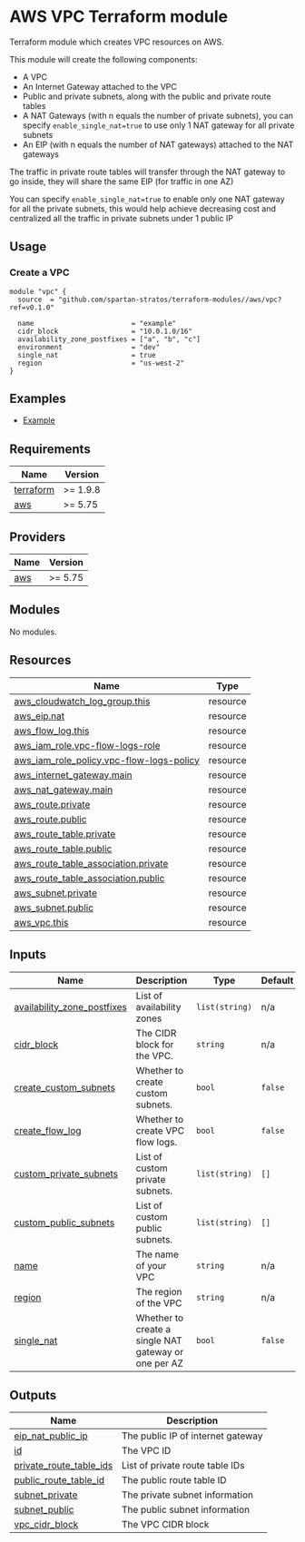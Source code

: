 # AWS VPC Terraform module
Terraform module which creates VPC resources on AWS.

This module will create the following components:
- A VPC 
- An Internet Gateway attached to the VPC
- Public and private subnets, along with the public and private route tables
- A NAT Gateways (with n equals the number of private subnets), you can specify `enable_single_nat=true` to use only 1 NAT gateway for all private subnets
- An EIP (with n equals the number of NAT gateways) attached to the NAT gateways

The traffic in private route tables will transfer through the NAT gateway to go inside, they will share the same EIP (for traffic in one AZ)

You can specify `enable_single_nat=true` to enable only one NAT gateway for all the private subnets, this would help achieve decreasing cost and centralized all the traffic in private subnets under 1 public IP

## Usage
### Create a VPC
```hcl
module "vpc" {
  source  = "github.com/spartan-stratos/terraform-modules//aws/vpc?ref=v0.1.0"

  name                        = "example"
  cidr_block                  = "10.0.1.0/16"
  availability_zone_postfixes = ["a", "b", "c"]
  environment                 = "dev"
  single_nat                  = true
  region                      = "us-west-2"
}
```

## Examples
- [Example](./examples/complete/)

<!-- BEGIN_TF_DOCS -->
## Requirements

| Name | Version |
|------|---------|
| <a name="requirement_terraform"></a> [terraform](#requirement\_terraform) | >= 1.9.8 |
| <a name="requirement_aws"></a> [aws](#requirement\_aws) | >= 5.75 |

## Providers

| Name | Version |
|------|---------|
| <a name="provider_aws"></a> [aws](#provider\_aws) | >= 5.75 |

## Modules

No modules.

## Resources

| Name | Type |
|------|------|
| [aws_cloudwatch_log_group.this](https://registry.terraform.io/providers/hashicorp/aws/latest/docs/resources/cloudwatch_log_group) | resource |
| [aws_eip.nat](https://registry.terraform.io/providers/hashicorp/aws/latest/docs/resources/eip) | resource |
| [aws_flow_log.this](https://registry.terraform.io/providers/hashicorp/aws/latest/docs/resources/flow_log) | resource |
| [aws_iam_role.vpc-flow-logs-role](https://registry.terraform.io/providers/hashicorp/aws/latest/docs/resources/iam_role) | resource |
| [aws_iam_role_policy.vpc-flow-logs-policy](https://registry.terraform.io/providers/hashicorp/aws/latest/docs/resources/iam_role_policy) | resource |
| [aws_internet_gateway.main](https://registry.terraform.io/providers/hashicorp/aws/latest/docs/resources/internet_gateway) | resource |
| [aws_nat_gateway.main](https://registry.terraform.io/providers/hashicorp/aws/latest/docs/resources/nat_gateway) | resource |
| [aws_route.private](https://registry.terraform.io/providers/hashicorp/aws/latest/docs/resources/route) | resource |
| [aws_route.public](https://registry.terraform.io/providers/hashicorp/aws/latest/docs/resources/route) | resource |
| [aws_route_table.private](https://registry.terraform.io/providers/hashicorp/aws/latest/docs/resources/route_table) | resource |
| [aws_route_table.public](https://registry.terraform.io/providers/hashicorp/aws/latest/docs/resources/route_table) | resource |
| [aws_route_table_association.private](https://registry.terraform.io/providers/hashicorp/aws/latest/docs/resources/route_table_association) | resource |
| [aws_route_table_association.public](https://registry.terraform.io/providers/hashicorp/aws/latest/docs/resources/route_table_association) | resource |
| [aws_subnet.private](https://registry.terraform.io/providers/hashicorp/aws/latest/docs/resources/subnet) | resource |
| [aws_subnet.public](https://registry.terraform.io/providers/hashicorp/aws/latest/docs/resources/subnet) | resource |
| [aws_vpc.this](https://registry.terraform.io/providers/hashicorp/aws/latest/docs/resources/vpc) | resource |

## Inputs

| Name | Description | Type | Default | Required |
|------|-------------|------|---------|:--------:|
| <a name="input_availability_zone_postfixes"></a> [availability\_zone\_postfixes](#input\_availability\_zone\_postfixes) | List of availability zones | `list(string)` | n/a | yes |
| <a name="input_cidr_block"></a> [cidr\_block](#input\_cidr\_block) | The CIDR block for the VPC. | `string` | n/a | yes |
| <a name="input_create_custom_subnets"></a> [create\_custom\_subnets](#input\_create\_custom\_subnets) | Whether to create custom subnets. | `bool` | `false` | no |
| <a name="input_create_flow_log"></a> [create\_flow\_log](#input\_create\_flow\_log) | Whether to create VPC flow logs. | `bool` | `false` | no |
| <a name="input_custom_private_subnets"></a> [custom\_private\_subnets](#input\_custom\_private\_subnets) | List of custom private subnets. | `list(string)` | `[]` | no |
| <a name="input_custom_public_subnets"></a> [custom\_public\_subnets](#input\_custom\_public\_subnets) | List of custom public subnets. | `list(string)` | `[]` | no |
| <a name="input_name"></a> [name](#input\_name) | The name of your VPC | `string` | n/a | yes |
| <a name="input_region"></a> [region](#input\_region) | The region of the VPC | `string` | n/a | yes |
| <a name="input_single_nat"></a> [single\_nat](#input\_single\_nat) | Whether to create a single NAT gateway or one per AZ | `bool` | `false` | no |

## Outputs

| Name | Description |
|------|-------------|
| <a name="output_eip_nat_public_ip"></a> [eip\_nat\_public\_ip](#output\_eip\_nat\_public\_ip) | The public IP of internet gateway |
| <a name="output_id"></a> [id](#output\_id) | The VPC ID |
| <a name="output_private_route_table_ids"></a> [private\_route\_table\_ids](#output\_private\_route\_table\_ids) | List of private route table IDs |
| <a name="output_public_route_table_id"></a> [public\_route\_table\_id](#output\_public\_route\_table\_id) | The public route table ID |
| <a name="output_subnet_private"></a> [subnet\_private](#output\_subnet\_private) | The private subnet information |
| <a name="output_subnet_public"></a> [subnet\_public](#output\_subnet\_public) | The public subnet information |
| <a name="output_vpc_cidr_block"></a> [vpc\_cidr\_block](#output\_vpc\_cidr\_block) | The VPC CIDR block |
<!-- END_TF_DOCS -->
